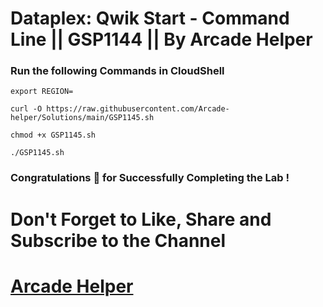 # Dataplex: Qwik Start - Command Line || GSP1144 || By Arcade Helper

### Run the following Commands in CloudShell

```
export REGION=
``` 
```
curl -O https://raw.githubusercontent.com/Arcade-helper/Solutions/main/GSP1145.sh

chmod +x GSP1145.sh

./GSP1145.sh
```

### Congratulations 🎉 for Successfully Completing the Lab !


# Don't Forget to Like, Share and Subscribe to the Channel

# [Arcade Helper](https://www.youtube.com/@ArcadeHelper1418)
